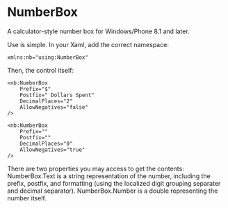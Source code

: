# NumberBox
A calculator-style number box for Windows/Phone 8.1 and later.

Use is simple. In your Xaml, add the correct namespace:
```
xmlns:nb="using:NumberBox"
```

Then, the control itself:
```
<nb:NumberBox
    Prefix="$"
    Postfix=" Dollars Spent"
    DecimalPlaces="2"
    AllowNegatives="false"
/>

<nb:NumberBox
    Prefix=""
    Postfix=""
    DecimalPlaces="0"
    AllowNegatives="true"
/>
```

There are two properties you may access to get the contents:
NumberBox.Text is a string representation of the number, including the prefix, postfix, and formatting (using the localized
digit grouping separater and decimal separator).
NumberBox.Number is a double representing the number itself.
